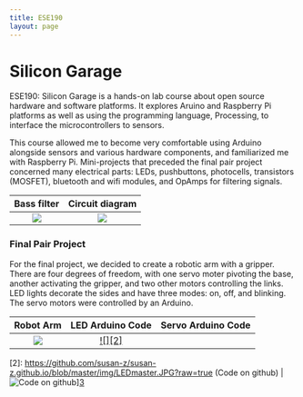 ```yaml
---
title: ESE190
layout: page
---
```


# Silicon Garage

ESE190: Silicon Garage is a hands-on lab course about open source hardware and software platforms.  It explores Aruino and Raspberry Pi platforms as well as using the programming language, Processing, to interface the microcontrollers to sensors.

This course allowed me to become very comfortable using Arduino alongside sensors and various hardware components, and familiarized me with Raspberry Pi. Mini-projects that preceded the final pair project concerned many electrical parts: LEDs, pushbuttons, photocells, transistors (MOSFET), bluetooth and wifi modules, and OpAmps for filtering signals. 

Bass filter          |  Circuit diagram
:-------------------------:|:-------------------------:
![](https://github.com/susan-z/susan-z.github.io/blob/master/img/bassfilter.JPG?raw=true)  |  ![](https://github.com/susan-z/susan-z.github.io/blob/master/img/basscircuit.JPG?raw=true)

### Final Pair Project

For the final project, we decided to create a robotic arm with a gripper. There are four degrees of freedom, with one servo moter pivoting the base, another activating the gripper, and two other motors controlling the links. LED lights decorate the sides and have three modes: on, off, and blinking. The servo motors were controlled by an Arduino. 

Robot Arm          |  LED Arduino Code |  Servo Arduino Code 
:-------------------------:|:--------:|:--------:
![](https://github.com/susan-z/susan-z.github.io/blob/master/img/ese190%20Cropped.jpg?raw=true)  |  [![][2]][1]

  [1]: https://github.com/susan-z/susan-z.github.io/blob/master/projects/LEDmaster.ino
  [2]: https://github.com/susan-z/susan-z.github.io/blob/master/img/LEDmaster.JPG?raw=true (Code on github) | ![][4]][3]

  [3]: https://github.com/susan-z/susan-z.github.io/blob/master/projects/roboservo.ino
  [4]: https://github.com/susan-z/susan-z.github.io/blob/master/img/roboservo.JPG?raw=true (Code on github)

